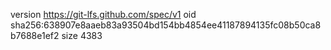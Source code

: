 version https://git-lfs.github.com/spec/v1
oid sha256:638907e8aaeb83a93504bd154bb4854ee41187894135fc08b50ca8b7688e1ef2
size 4383
